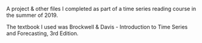 A project & other files I completed as part of a time series reading course in the summer of 2019.

The textbook I used was Brockwell & Davis - Introduction to Time Series and Forecasting, 3rd Edition.
